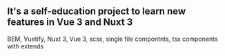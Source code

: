 ## It's a self-education project to learn new features in Vue 3 and Nuxt 3
BEM, Vuetify, Nuxt 3, Vue 3, scss, single file compontnts, tsx components with extends